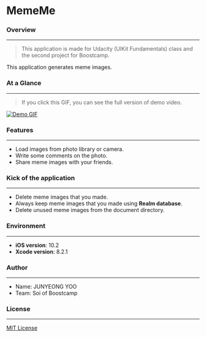 # MemeMe

### Overview
- - - -
> This application is made for Udacity (UIKit Fundamentals) class and the second project for Boostcamp.
    
    
This application generates meme images.

### At a Glance
- - - -
> If you click this GIF, you can see the full version of demo video.

[![Demo GIF](https://j.gifs.com/66yl7l.gif)](https://youtu.be/E89BQdkonGg)

### Features
- - - -
* Load images from photo library or camera.
* Write some comments on the photo.
* Share meme images with your friends.

### Kick of the application
- - - -
* Delete meme images that you made.
* Always keep meme images that you made using **Realm database**.
* Delete unused meme images from the document directory.

### Environment
- - - -
* **iOS version**: 10.2       
* **Xcode version**: 8.2.1

### Author
- - - -
* Name: JUNYEONG YOO    
* Team: Soi of Boostcamp

### License
- - - -
[MIT License](./LICENSE)